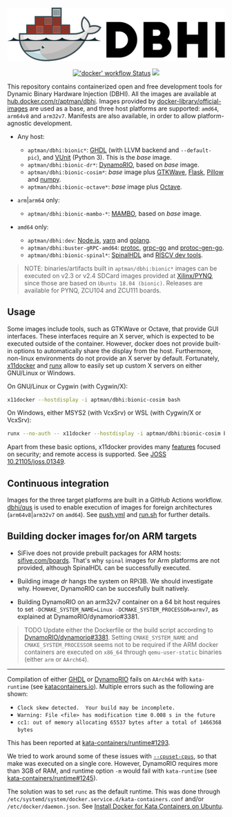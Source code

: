 <p align="center">
  <img src="./logo/light.png" width="550"/>
</p>


<p align="center">
  <a title="'push' workflow Status" href="https://github.com/dbhi/docker/actions?query=workflow%3Apush"><img alt="'docker' workflow Status" src="https://img.shields.io/github/workflow/status/dbhi/docker/push?longCache=true&style=flat-square&logo=github&label=push"></a><!--
  -->
  <a title="Docker Hub" href="https://hub.docker.com/r/aptman/dbhi/"><img src="https://img.shields.io/docker/pulls/aptman/dbhi.svg?longCache=true&style=flat-square&logo=docker&logoColor=fff&label=aptman%2Fdbhi"></a><!--
  -->
</p>

This repository contains containerized open and free development tools for Dynamic Binary Hardware Injection (DBHI). All the images are available at [hub.docker.com/r/aptman/dbhi](https://hub.docker.com/r/aptman/dbhi/). Images provided by [docker-library/official-images](https://github.com/docker-library/official-images#architectures-other-than-amd64) are used as a base, and three host platforms are supported: `amd64`, `arm64v8` and `arm32v7`. Manifests are also available, in order to allow platform-agnostic development.

- Any host:
  - `aptman/dbhi:bionic*`: [GHDL](https://github.com/ghdl/ghdl) (with LLVM backend and `--default-pic`), and [VUnit](https://github.com/VUnit/vunit) (Python 3). This is the *base* image.
  - `aptman/dbhi:bionic-dr*`: [DynamoRIO](https://github.com/DynamoRIO/dynamorio), based on *base* image.
  - `aptman/dbhi:bionic-cosim*`: *base* image plus [GTKWave](http://gtkwave.sourceforge.net/), [Flask](https://flask.palletsprojects.com/en/1.1.x/), [Pillow](https://pillow.readthedocs.io/en/stable/) and [numpy](https://numpy.org/).
  - `aptman/dbhi:bionic-octave*`: *base* image plus [Octave](https://www.gnu.org/software/octave/).

- `arm`|`arm64` only:
  - `aptman/dbhi:bionic-mambo-*`: [MAMBO](https://github.com/beehive-lab/mambo), based on *base* image.

- `amd64` only:
  - `aptman/dbhi:dev`: [Node.js](https://nodejs.org), [yarn](https://yarnpkg.com/) and [golang](https://golang.org/).
  - `aptman/dbhi:buster-gRPC-amd64`: [protoc](https://github.com/protocolbuffers/protobuf/), [grpc-go](https://github.com/grpc/grpc-go) and [protoc-gen-go](https://github.com/golang/protobuf/).
  - `aptman/dbhi:bionic-spinal*`: [SpinalHDL](https://github.com/SpinalHDL/SpinalHDL) and [RISCV dev tools](https://static.dev.sifive.com/dev-tools/).


> NOTE: binaries/artifacts built in `aptman/dbhi:bionic*` images can be executed on v2.3 or v2.4 SDCard images provided at [Xilinx/PYNQ](https://github.com/Xilinx/PYNQ/releases), since those are based on `Ubuntu 18.04 (bionic)`. Releases are available for PYNQ, ZCU104 and ZCU111 boards.

## Usage

Some images include tools, such as GTKWave or Octave, that provide GUI interfaces. These interfaces require an X server, which is expected to be executed outside of the container. However, docker does not provide built-in options to automatically share the display from the host. Furthermore, non-linux environments do not provide an X server by default. Fortunately, [x11docker](https://github.com/mviereck/x11docker) and [runx](https://github.com/mviereck/runx) allow to easily set up custom X servers on either GNU/Linux or Windows.

On GNU/Linux or Cygwin (with Cygwin/X):

```sh
x11docker --hostdisplay -i aptman/dbhi:bionic-cosim bash
```

On Windows, either MSYS2 (with VcxSrv) or WSL (with Cygwin/X or VcxSrv):

```sh
runx --no-auth -- x11docker --hostdisplay -i aptman/dbhi:bionic-cosim bash
```

Apart from these basic options, x11docker provides many [features](https://github.com/mviereck/x11docker#features) focused on security; and remote access is supported. See [JOSS 10.21105/joss.01349](https://joss.theoj.org/papers/10.21105/joss.01349).


## Continuous integration

Images for the three target platforms are built in a GitHub Actions workflow. [dbhi/qus](https://github.com/dbhi/qus) is used to enable execution of images for foreign architectures (`arm64v8`|`arm32v7` on `amd64`). See [push.yml](./.github/workflows/push.yml) and [run.sh](./run.sh) for further details.

## Building docker images for/on ARM targets

- SiFive does not provide prebuilt packages for ARM hosts: [sifive.com/boards](https://www.sifive.com/boards/). That's why `spinal` images for Arm platforms are not provided, although SpinalHDL can be successfully executed.

- Building image *dr* hangs the system on RPi3B. We should investigate why. However, DynamoRIO can be succesfully built natively.

- Building DynamoRIO on an arm32v7 container on a 64 bit host requires to set `-DCMAKE_SYSTEM_NAME=Linux -DCMAKE_SYSTEM_PROCESSOR=armv7`, as explained at DynamoRIO/dynamorio#3381.

> TODO Update either the Dockerfile or the build script according to [DynamoRIO/dynamorio#3381](https://github.com/DynamoRIO/dynamorio/issues/3381#issuecomment-468541604).
> Setting `CMAKE_SYSTEM_NAME` and `CMAKE_SYSTEM_PROCESSOR` seems not to be required if the ARM docker containers are executed on `x86_64` through `qemu-user-static` binaries (either `arm` or `AArch64`).

---

Compilation of either [GHDL](https://github.com/ghdl/ghdl/) or [DynamoRIO](https://github.com/DynamoRIO/dynamorio) fails on `AArch64` with `kata-runtime` (see [katacontainers.io](https://katacontainers.io/)). Multiple errors such as the following are shown:

- `Clock skew detected.  Your build may be incomplete.`
- `Warning: File <file> has modification time 0.008 s in the future`
- `cc1: out of memory allocating 65537 bytes after a total of 1466368 bytes`

This has been reported at [kata-containers/runtime#1293](https://github.com/kata-containers/runtime/issues/1293).

We tried to work around some of these issues with [`--cpuset-cpus`](https://docs.docker.com/v17.09/engine/admin/resource_constraints/#cpu), so that make was executed on a single core. However, DynamoRIO requires more than 3GB of RAM, and runtime option `-m` would fail with `kata-runtime` (see [kata-containers/runtime#1245](https://github.com/kata-containers/runtime/issues/1245)).

The solution was to set `runc` as the default runtime. This was done through `/etc/systemd/system/docker.service.d/kata-containers.conf` and/or `/etc/docker/daemon.json`. See [Install Docker for Kata Containers on Ubuntu](https://github.com/kata-containers/documentation/blob/master/install/docker/ubuntu-docker-install.md#install-docker-for-kata-containers-on-ubuntu).
